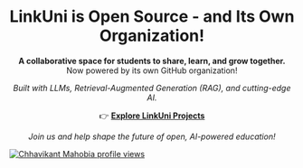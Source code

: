 <h1 align="center"> LinkUni is Open Source - and Its Own Organization!</h1> <p align="center"> <strong>A collaborative space for students to share, learn, and grow together.</strong><br> Now powered by its own GitHub organization! </p> <p align="center"> <em>Built with LLMs, Retrieval-Augmented Generation (RAG), and cutting-edge AI.</em> </p> <p align="center"> 👉 <a href="https://github.com/orgs/linkuni/repositories"><b>Explore LinkUni Projects</b></a> </p> <p align="center"> <em>Join us and help shape the future of open, AI-powered education!</em> </p>

[![Chhavikant Mahobia profile views](https://u8views.com/api/v1/github/profiles/137890733/views/day-week-month-total-count.svg)](https://u8views.com/github/chhavikant-01)
